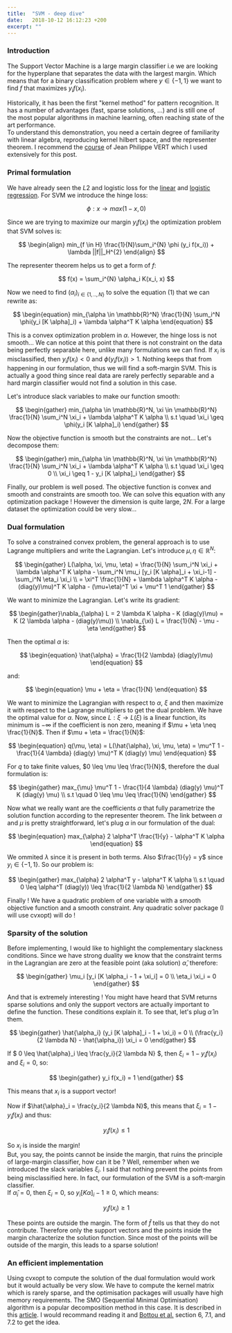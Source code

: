 ```yaml
---
title:  "SVM - deep dive"
date:   2018-10-12 16:12:23 +200
excerpt: ""
---
```

### Introduction

The Support Vector Machine is a large margin classifier i.e we are looking for the hyperplane that separates the data with the largest margin. Which means that for a binary classification problem where $y \in \{-1,1\}$ we want to find $f$ that maximizes $y_i f(x_i)$.     
      
Historically, it has been the first "kernel method" for pattern recognition. It has a number of advantages (fast, sparse solutions, ...) and is still one of the most popular algorithms in machine learning, often reaching state of the art performance.     
To understand this demonstration, you need a certain degree of familiarity with linear algebra, reproducing kernel hilbert space, and the representer theorem. I recommend the <a href="http://members.cbio.mines-paristech.fr/~jvert/svn/kernelcourse/slides/master2017/master2017.pdf">course</a> of Jean Philippe VERT which I used extensively for this post.
       
### Primal formulation
        
We have already seen the $L2$ and logistic loss for the [linear](./2018-09-05-linear-regression-deep-dive.md) and [logistic regression](./2018-09-28-logistic-regression-deep-dive.md). For SVM we introduce the hinge loss:     
      
$$
\phi : x \rightarrow max(1-x,0)
$$
       
Since we are trying to maximize our margin $y_i f(x_i)$ the optimization problem that SVM solves is:
           
$$
\begin{align}
min_{f \in H} \frac{1}{N}\sum_i^{N} \phi (y_i f(x_i)) + \lambda ||f||_H^{2}
\end{align}
$$
     
The representer theorem helps us to get a form of $f$:     
      
$$
f(x) = \sum_i^{N} \alpha_i K(x_i, x)
$$
     
Now we need to find $(\alpha_i)_{i \in \{1,..,N\}}$ to solve the equation (1) that we can rewrite as:     
       
$$
\begin{equation}
min_{\alpha \in \mathbb{R}^N} \frac{1}{N} \sum_i^N \phi(y_i [K \alpha]_i) + \lambda \alpha^T K \alpha
\end{equation}
$$
          
This is a convex optimization problem in $\alpha$. However, the hinge loss is not smooth...
We can notice at this point that there is not constraint on the data being perfectly separable here, unlike many formulations we can find. If $x_i$ is misclassified, then $y_i f(x_i) < 0$ and $\phi(y_i f(x_i)) > 1$. Nothing keeps that from happening in our formulation, thus we will find a soft-margin SVM. This is actually a good thing since real data are rarely perfectly separable and a hard margin classifier would not find a solution in this case.       
          
Let's introduce slack variables to make our function smooth:     
      
$$
\begin{gather}
min_{\alpha \in \mathbb{R}^N, \xi \in \mathbb{R}^N} \frac{1}{N} \sum_i^N \xi_i + \lambda \alpha^T K \alpha   \\
s.t \quad \xi_i \geq \phi(y_i [K \alpha]_i)
\end{gather}
$$

Now the objective function is smooth but the constraints are not... Let's decompose them:     
     
$$
\begin{gather}
min_{\alpha \in \mathbb{R}^N, \xi \in \mathbb{R}^N} \frac{1}{N} \sum_i^N \xi_i + \lambda \alpha^T K  \alpha     \\
s.t \quad \xi_i \geq 0   \\
\xi_i \geq 1 - y_i [K \alpha]_i
\end{gather}
$$

Finally, our problem is well posed. The objective function is convex and smooth and constraints are smooth too. We can solve this equation with any optimization package !
However the dimension is quite large, $2N$. For a large dataset the optimization could be very slow...

### Dual formulation

To solve a constrained convex problem, the general approach is to use Lagrange multipliers and write the Lagrangian. Let's introduce $\mu, \eta \in \mathbb{R}^N$:     
      
$$
\begin{gather}
L(\alpha, \xi, \mu, \eta) = \frac{1}{N} \sum_i^N \xi_i + \lambda \alpha^T K \alpha - \sum_i^N \mu_i [y_i [K \alpha]_i + \xi_i-1] - \sum_i^N \eta_i \xi_i     \\
= \xi^T \frac{1}{N} + \lambda \alpha^T K \alpha - (diag(y)\mu)^T K \alpha - (\mu+\eta)^T \xi + \mu^T 1
\end{gather}
$$      
        
We want to minimize the Lagrangian. Let's write its gradient:     
      
$$
\begin{gather}\nabla_{\alpha} L = 2 \lambda K \alpha - K (diag(y)\mu) = K (2 \lambda \alpha - (diag(y)\mu))   \\
\nabla_{\xi} L = \frac{1}{N} - \mu - \eta
\end{gather}
$$    
        
Then the optimal $\alpha$ is:     
      
$$
\begin{equation}
\hat{\alpha} = \frac{1}{2 \lambda} (diag(y)\mu)
\end{equation}
$$     
      
and:     
       
$$
\begin{equation}
\mu + \eta = \frac{1}{N}
\end{equation}
$$     
           
We want to minimize the Lagrangian with respect to $\alpha$, $\xi$ and then maximize it with respect to the Lagrange multipliers to get the dual problem. We have the optimal value for $\alpha$. Now, since $L: \xi \rightarrow L(\xi)$ is a linear function, its minimum is $-\infty$ if the coefficient is non zero, meaning if $\mu + \eta \neq \frac{1}{N}$. Then if $\mu + \eta = \frac{1}{N}$:         
          
$$
\begin{equation}
q(\mu, \eta) = L(\hat{\alpha}, \xi, \mu, \eta) = \mu^T 1 - \frac{1}{4 \lambda} (diag(y) \mu)^T K (diag(y) \mu)
\end{equation}
$$       
         
For $q$ to take finite values, $0 \leq \mu \leq \frac{1}{N}$, therefore the dual formulation is:     
      
$$
\begin{gather}
max_{\mu} \mu^T 1 - \frac{1}{4 \lambda} (diag(y) \mu)^T K (diag(y) \mu)     \\
s.t \quad 0 \leq \mu \leq \frac{1}{N}
\end{gather}
$$    
              
Now what we really want are the coefficients $\alpha$ that fully parametrize the solution function according to the representer theorem. The link between $\alpha$ and $\mu$ is pretty straightforward, let's plug $\alpha$ in our formulation of the dual:       
       
$$
\begin{equation}
max_{\alpha} 2 \alpha^T \frac{1}{y} - \alpha^T K \alpha
\end{equation}
$$        
         
We ommited $\lambda$ since it is present in both terms. Also $\frac{1}{y} = y$ since $y_i \in \{-1, 1\}$. So our problem is:          
         
$$
\begin{gather}
max_{\alpha} 2 \alpha^T y - \alpha^T K \alpha     \\
s.t \quad 0 \leq \alpha^T (diag(y)) \leq \frac{1}{2 \lambda N}
\end{gather}
$$       
          
Finally ! We have a quadratic problem of one variable with a smooth objective function and a smooth constraint. Any quadratic solver package (I will use cvxopt) will do !

### Sparsity of the solution

Before implementing, I would like to highlight the complementary slackness conditions. Since we have strong duality we know that the constraint terms in the Lagrangian are zero at the feasible point (aka solution) $\hat{\alpha}$, therefore:     

$$
\begin{gather}
\mu_i [y_i [K \alpha_i - 1 + \xi_i] = 0    \\
\eta_i \xi_i = 0
\end{gather}
$$     
         
And that is extremely interesting ! You might have heard that SVM returns sparse solutions and only the support vectors are actually important to define the function. These conditions explain it. To see that, let's plug $\hat{\alpha}$ in them.       
         
$$
\begin{gather}
\hat{\alpha_i} (y_i [K \alpha]_i - 1 + \xi_i) = 0      \\
(\frac{y_i}{2 \lambda N} - \hat{\alpha_i}) \xi_i = 0
\end{gather}
$$        
          
If $ 0 \leq \hat{\alpha}_i \leq \frac{y_i}{2 \lambda N} $, then $\xi_i = 1 - y_i f(x_i)$ and $\xi_i = 0$, so:      
       
$$
\begin{gather}
y_i f(x_i) = 1
\end{gather}
$$      
          
This means that $x_i$ is a support vector!       
          
Now if $\hat{\alpha}_i = \frac{y_i}{2 \lambda N}$, this means that $\xi_i = 1 - y_i f(x_i)$ and thus:     
       
$$
\begin{equation}
y_i f(x_i) \leq 1
\end{equation}
$$    
              
So $x_i$ is inside the margin!       
But, you say, the points cannot be inside the margin, that ruins the principle of large-margin classifier, how can it be ? Well, remember when we introduced the slack variables $\xi_i$. I said that nothing prevent the points from being misclassified here. In fact, our formulation of the SVM is a soft-margin classifier.<br>
If $\hat{\alpha}_i = 0$, then $\xi_i = 0$, so $y_i [K \alpha]_i - 1 \geq 0$, which means:      
        
$$
\begin{equation}
y_i f(x_i) \geq 1
\end{equation}
$$         
            
These points are outside the margin. The form of $\hat{f}$ tells us that they do not contribute. Therefore only the support vectors and the points inside the margin characterize the solution function. Since most of the points will be outside of the margin, this leads to a sparse solution!

### An efficient implementation

Using cvxopt to compute the solution of the dual formulation would work but it would actually be very slow. We have to compute the kernel matrix which is rarely sparse, and the optimisation packages will usually have high memory requirements. The SMO (Sequential Minimal Optimisation) algorithm is a popular decomposition method in this case. It is described in this <a href="http://emilemathieu.fr/blog_svm.html">article</a>. I would recommand reading it and <a href="https://leon.bottou.org/publications/pdf/lin-2006.pdf">Bottou et al.</a> section 6, 7.1, and 7.2 to get the idea.

